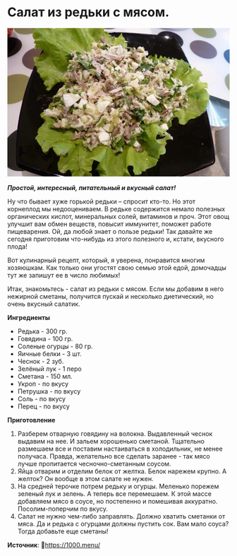 # Салат из редьки с мясом.

![Салат из редьки с мясом](/images/Kulinar/Salad/salat-iz-redki-s-myasom.jpg 'Салат из редьки с мясом')

_**Простой, интересный, питательный и вкусный салат!**_

Ну что бывает хуже горькой редьки – спросит кто-то. Но этот корнеплод мы недооцениваем. В редьке содержится немало полезных органических кислот, минеральных солей, витаминов и проч. Этот овощ улучшит вам обмен веществ, повысит иммунитет, поможет работе пищеварения. Ой, да любой знает о пользе редьки! Так давайте же сегодня приготовим что-нибудь из этого полезного и, кстати, вкусного плода!

Вот кулинарный рецепт, который, я уверена, понравится многим хозяюшкам. Как только они угостят свою семью этой едой, домочадцы тут же запишут ее в число любимых!

Итак, знакомьтесь - салат из редьки с мясом. Если мы добавим в него нежирной сметаны, получится пускай и несколько диетический, но очень вкусный салатик.

**Ингредиенты**

- Редька - 300 гр.
- Говядина - 100 гр.
- Соленые огурцы - 80 гр.
- Яичные белки - 3 шт.
- Чеснок - 2 зуб.
- Зелёный лук - 1 перо
- Сметана - 150 мл.
- Укроп - по вкусу
- Петрушка - по вкусу
- Соль - по вкусу
- Перец - по вкусу

**Приготовление**

1. Разберем отварную говядину на волокна. Выдавленный чеснок выдавим на нее. И зальем хорошенько сметаной. Тщательно размешаем все и поставим настаиваться в холодильник, не менее получаса. Правда, желательно все сделать заранее - так мясо лучше пропитается чесночно-сметанным соусом.
2. Яйца отварим и отделим белок от желтка. Белок нарежем крупно. А желток? Он вообще в этом салате не нужен.
3. На средней терочке потрем редьку и огурцы. Меленько порежем зеленый лук и зелень. А теперь все перемешаем. К этой массе добавляем мясо в соусе, но постепенно и помешивая аккуратно. Посолим-поперчим по вкусу.
4. Салат не нужно чем-либо заправлять. Должно хватить сметанки от мяса. Да и редька с огурцами должны пустить сок. Вам мало соуса? Тогда добавьте еще сметаны!

**Источник**: https://1000.menu/
